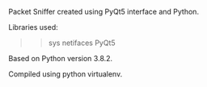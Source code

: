 Packet Sniffer created using PyQt5 interface and Python.

Libraries used: 
>>sys
>>netifaces
>>PyQt5

Based on Python version 3.8.2.

Compiled using python virtualenv.
